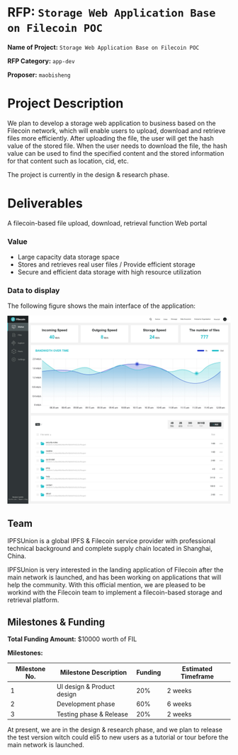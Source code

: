 # RFP: `Storage Web Application Base on Filecoin POC`

**Name of Project:** `Storage Web Application Base on Filecoin POC`

**RFP Category:**  `app-dev`

**Proposer:** `maobisheng`

# Project Description

We plan to develop a storage web application to business based on the Filecoin network, which will enable users to 
upload, download and retrieve files more efficiently. After uploading the file, the user will get the hash value of the 
stored file. When the user needs to download the file, the hash value can be used to find the specified content and the 
stored information for that content such as location, cid, etc.

The project is currently in the design & research phase.

# Deliverables

A filecoin-based file upload, download, retrieval function Web portal

### Value

- Large capacity data storage space
- Stores and retrieves real user files / Provide efficient storage
- Secure and efficient data storage with high resource utilization


### Data to display

The following figure shows the main interface of the application:

![](../img/ipfsunion-storage-web-app-views.jpg)


## Team

IPFSUnion is a global IPFS & Filecoin service provider with professional technical background and complete supply chain 
located in Shanghai, China.

IPFSUnion is very interested in the landing application of Filecoin after the main network is launched, and has been 
working on applications that will help the community. With this official mention, we are pleased to be workind with the 
Filecoin team to implement a filecoin-based storage and retrieval platform.

## Milestones & Funding

**Total Funding Amount:** $10000 worth of FIL

**Milestones:** 

| Milestone No. | Milestone Description | Funding | Estimated Timeframe |
| --- | --- | --- | --- |
| 1 | UI design & Product design | 20% | 2 weeks |
| 2 | Development phase | 60% | 6 weeks |
| 3 | Testing phase & Release | 20% | 2 weeks |

At present, we are in the design & research phase, and we plan to release the test version witch could eli5 to new users
as a tutorial or tour before the main network is launched.
